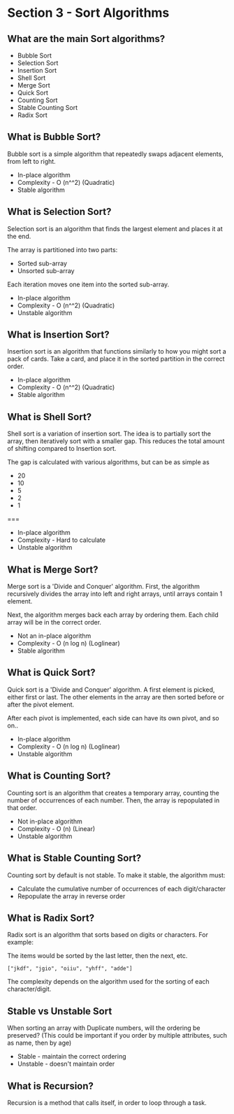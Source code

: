 # Section 3 - Sort Algorithms

## What are the main Sort algorithms?

- Bubble Sort
- Selection Sort
- Insertion Sort
- Shell Sort
- Merge Sort
- Quick Sort
- Counting Sort
- Stable Counting Sort
- Radix Sort

## What is Bubble Sort?

Bubble sort is a simple algorithm that repeatedly swaps adjacent elements, from left to right. 

- In-place algorithm
- Complexity - O (n^^2) (Quadratic)
- Stable algorithm

## What is Selection Sort?

Selection sort is an algorithm that finds the largest element and places it at the end.

The array is partitioned into two parts:

- Sorted sub-array
- Unsorted sub-array

Each iteration moves one item into the sorted sub-array.
 
- In-place algorithm
- Complexity - O (n^^2) (Quadratic)
- Unstable algorithm

## What is Insertion Sort?

Insertion sort is an algorithm that functions similarly to how you might sort a  pack of cards. Take a card, and place it in the sorted partition in the correct order.

- In-place algorithm
- Complexity - O (n^^2) (Quadratic)
- Stable algorithm

## What is Shell Sort?

Shell sort is a variation of insertion sort. The idea is to partially sort the array, then iteratively sort with a smaller gap. This reduces the total amount of shifting compared to Insertion sort.

The gap is calculated with various algorithms, but can be as simple as 

- 20
- 10
- 5
- 2
- 1

===

- In-place algorithm
- Complexity - Hard to calculate
- Unstable algorithm

## What is Merge Sort?

Merge sort is a 'Divide and Conquer' algorithm. First, the algorithm recursively divides the array into left and right arrays, until arrays contain 1 element.

Next, the algorithm merges back each array by ordering them. Each child array will be in the correct order.

- Not an in-place algorithm
- Complexity - O (n log n) (Loglinear)
- Stable algorithm

## What is Quick Sort?

Quick sort is a 'Divide and Conquer' algorithm. A first element is picked, either first or last. The other elements in the array are then sorted before or after the pivot element. 

After each pivot is implemented, each side can have its own pivot, and so on..

- In-place algorithm
- Complexity - O (n log n) (Loglinear)
- Unstable algorithm

## What is Counting Sort?

Counting sort is an algorithm that creates a temporary array, counting the number of occurrences of each number. Then, the array is repopulated in that order.

- Not in-place algorithm
- Complexity - O (n) (Linear)
- Unstable algorithm

## What is Stable Counting Sort?

Counting sort by default is not stable. To make it stable, the algorithm must:

- Calculate the cumulative number of occurrences of each digit/character
- Repopulate the array in reverse order

## What is Radix Sort?

Radix sort is an algorithm that sorts based on digits or characters. For example:

The items would be sorted by the last letter, then the next, etc.

`["jkdf", "jgio", "oiiu", "yhff", "adde"]`

The complexity depends on the algorithm used for the sorting of each character/digit.

## Stable vs Unstable Sort

When sorting an array with Duplicate numbers, will the ordering be preserved? (This could be important if you order by multiple attributes, such as name, then by age)

- Stable - maintain the correct ordering
- Unstable - doesn't maintain order

## What is Recursion?

Recursion is a method that calls itself, in order to loop through a task.